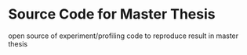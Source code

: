 # Source Code for Master Thesis
open source of experiment/profiling code to reproduce result in master thesis
